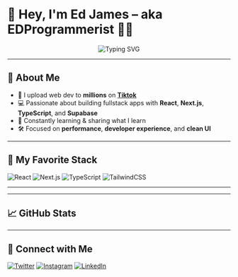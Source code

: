 # 👋 Hey, I'm Ed James – aka **EDProgrammerist** 👨‍💻

<div align="center">
  <img src="https://readme-typing-svg.herokuapp.com?font=Fira+Code&weight=500&pause=1000&color=61DAFB&center=true&vCenter=true&width=435&lines=BSIT+Student+%7C+React+Enthusiast;Tiktok+@ancientprogrammerist;" alt="Typing SVG" />
</div>

---

## 🚀 About Me

- 🎥 I upload web dev to **millions** on **[Tiktok](https://www.tiktok.com/@ancientprogrammerist)**  
- 💻 Passionate about building fullstack apps with **React**, **Next.js**, **TypeScript**, and **Supabase**
- 🧠 Constantly learning & sharing what I learn
- 🛠️ Focused on **performance**, **developer experience**, and **clean UI**

---

## 🧠 My Favorite Stack

![React](https://img.shields.io/badge/-React-61DAFB?style=for-the-badge&logo=react&logoColor=black)
![Next.js](https://img.shields.io/badge/-Next.js-000000?style=for-the-badge&logo=nextdotjs)
![TypeScript](https://img.shields.io/badge/-TypeScript-3178C6?style=for-the-badge&logo=typescript)
![TailwindCSS](https://img.shields.io/badge/-Tailwind-06B6D4?style=for-the-badge&logo=tailwindcss)

---

---

## 📈 GitHub Stats

<div align="center">
</div>

---

## 🤝 Connect with Me

[![Twitter](https://img.shields.io/badge/-Tiktok-1DA1F2?style=flat&logo=twitter&logoColor=white)]()
[![Instagram](https://img.shields.io/badge/-Instagram-E4405F?style=flat&logo=instagram&logoColor=white)]()
[![LinkedIn](https://img.shields.io/badge/-LinkedIn-0077B5?style=flat&logo=linkedin&logoColor=white)]()
